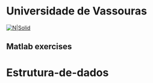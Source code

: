 # Universidade de Vassouras


[![N|Solid](https://universidadedevassouras.edu.br/wp-content/uploads/2022/03/campus_marica.png)]()
## Matlab exercises 


# Estrutura-de-dados
